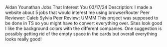 Aidan Younathan
Jobs That Interest You
03/17/24
Description: I made a website about 5 jobs that would interest me using browserRouter
Peer Reviewer: Caleb Sylvia
Peer Review: UMMM This project was supposed to be done in TS so you might have to convert everything over. Sites look good I like the background colors with the different companies. One suggestion is possibly getting rid of the empty space in the cards but overall everything looks really good!
